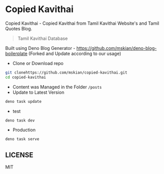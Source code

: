 # Copied Kavithai

Copied Kavithai - Copied Kavithai from Tamil Kavithai Website's and Tamil Quotes
Blog.

> Tamil Kavithai Database

Built using Deno Blog Generator - <https://github.com/mskian/deno-blog-boilerplate> (Forked and Update according to our usage)  

- Clone or Download repo

```sh
git clonehttps://github.com/mskian/copied-kavithai.git
cd copied-kavithai
```

- Content was Managed in the Folder `/posts`
- Update to Latest Version

```sh
deno task update
```

- test

```sh
deno task dev
```

- Production

```sh
deno task serve
```

## LICENSE

MIT
